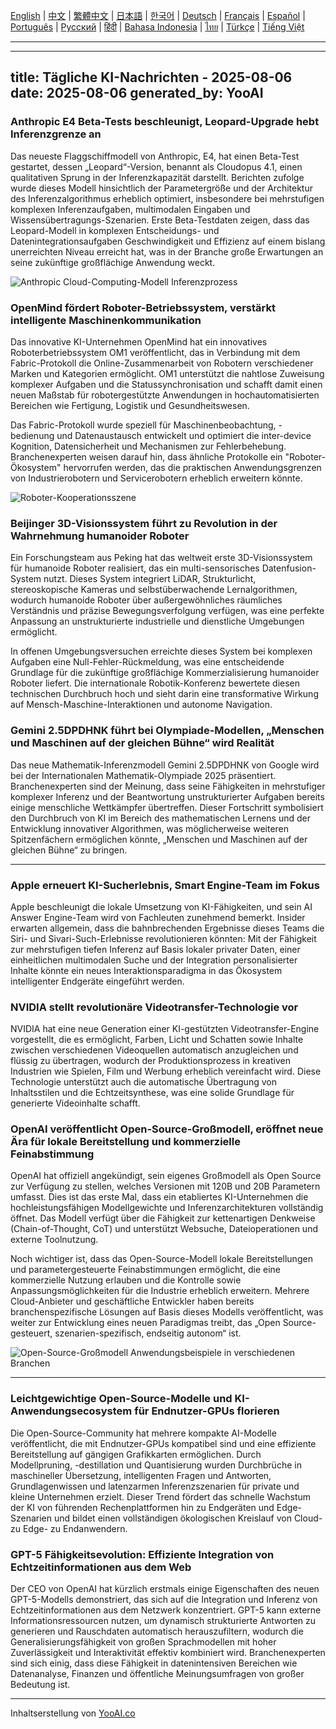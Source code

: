 [English](./en.md) | [中文](./zh.md) | [繁體中文](./zh-TW.md) | [日本語](./ja.md) | [한국어](./ko.md) | [Deutsch](./de.md) | [Français](./fr.md) | [Español](./es.md) | [Português](./pt.md) | [Русский](./ru.md) | [हिंदी](./hi.md) | [Bahasa Indonesia](./id.md) | [ไทย](./th.md) | [Türkçe](./tr.md) | [Tiếng Việt](./vi.md)

---

---
title: Tägliche KI-Nachrichten - 2025-08-06
date: 2025-08-06
generated_by: YooAI
---

### Anthropic E4 Beta-Tests beschleunigt, Leopard-Upgrade hebt Inferenzgrenze an

Das neueste Flaggschiffmodell von Anthropic, E4, hat einen Beta-Test gestartet, dessen „Leopard“-Version, benannt als Cloudopus 4.1, einen qualitativen Sprung in der Inferenzkapazität darstellt. Berichten zufolge wurde dieses Modell hinsichtlich der Parametergröße und der Architektur des Inferenzalgorithmus erheblich optimiert, insbesondere bei mehrstufigen komplexen Inferenzaufgaben, multimodalen Eingaben und Wissensübertragungs-Szenarien. Erste Beta-Testdaten zeigen, dass das Leopard-Modell in komplexen Entscheidungs- und Datenintegrationsaufgaben Geschwindigkeit und Effizienz auf einem bislang unerreichten Niveau erreicht hat, was in der Branche große Erwartungen an seine zukünftige großflächige Anwendung weckt.

![Anthropic Cloud-Computing-Modell Inferenzprozess](https://images.unsplash.com/photo-1542834369-f10ebf06d3cb?auto=format&fit=crop&w=1000&q=80)

### OpenMind fördert Roboter-Betriebssystem, verstärkt intelligente Maschinenkommunikation

Das innovative KI-Unternehmen OpenMind hat ein innovatives Roboterbetriebssystem OM1 veröffentlicht, das in Verbindung mit dem Fabric-Protokoll die Online-Zusammenarbeit von Robotern verschiedener Marken und Kategorien ermöglicht. OM1 unterstützt die nahtlose Zuweisung komplexer Aufgaben und die Statussynchronisation und schafft damit einen neuen Maßstab für robotergestützte Anwendungen in hochautomatisierten Bereichen wie Fertigung, Logistik und Gesundheitswesen.

Das Fabric-Protokoll wurde speziell für Maschinenbeobachtung, -bedienung und Datenaustausch entwickelt und optimiert die inter-device Kognition, Datensicherheit und Mechanismen zur Fehlerbehebung. Branchenexperten weisen darauf hin, dass ähnliche Protokolle ein "Roboter-Ökosystem" hervorrufen werden, das die praktischen Anwendungsgrenzen von Industrierobotern und Servicerobotern erheblich erweitern könnte.

![Roboter-Kooperationsszene](https://images.unsplash.com/photo-1506744038136-46273834b3fb?auto=format&fit=crop&w=1000&q=80)

### Beijinger 3D-Visionssystem führt zu Revolution in der Wahrnehmung humanoider Roboter

Ein Forschungsteam aus Peking hat das weltweit erste 3D-Visionssystem für humanoide Roboter realisiert, das ein multi-sensorisches Datenfusion-System nutzt. Dieses System integriert LiDAR, Strukturlicht, stereoskopische Kameras und selbstüberwachende Lernalgorithmen, wodurch humanoide Roboter über außergewöhnliches räumliches Verständnis und präzise Bewegungsverfolgung verfügen, was eine perfekte Anpassung an unstrukturierte industrielle und dienstliche Umgebungen ermöglicht.

In offenen Umgebungsversuchen erreichte dieses System bei komplexen Aufgaben eine Null-Fehler-Rückmeldung, was eine entscheidende Grundlage für die zukünftige großflächige Kommerzialisierung humanoider Roboter liefert. Die internationale Robotik-Konferenz bewertete diesen technischen Durchbruch hoch und sieht darin eine transformative Wirkung auf Mensch-Maschine-Interaktionen und autonome Navigation.

### Gemini 2.5DPDHNK führt bei Olympiade-Modellen, „Menschen und Maschinen auf der gleichen Bühne“ wird Realität

Das neue Mathematik-Inferenzmodell Gemini 2.5DPDHNK von Google wird bei der Internationalen Mathematik-Olympiade 2025 präsentiert. Branchenexperten sind der Meinung, dass seine Fähigkeiten in mehrstufiger komplexer Inferenz und der Beantwortung unstrukturierter Aufgaben bereits einige menschliche Wettkämpfer übertreffen. Dieser Fortschritt symbolisiert den Durchbruch von KI im Bereich des mathematischen Lernens und der Entwicklung innovativer Algorithmen, was möglicherweise weiteren Spitzenfächern ermöglichen könnte, „Menschen und Maschinen auf der gleichen Bühne“ zu bringen.

---

### Apple erneuert KI-Sucherlebnis, Smart Engine-Team im Fokus

Apple beschleunigt die lokale Umsetzung von KI-Fähigkeiten, und sein AI Answer Engine-Team wird von Fachleuten zunehmend bemerkt. Insider erwarten allgemein, dass die bahnbrechenden Ergebnisse dieses Teams die Siri- und Sivari-Such-Erlebnisse revolutionieren könnten: Mit der Fähigkeit zur mehrstufigen tiefen Inferenz auf Basis lokaler privater Daten, einer einheitlichen multimodalen Suche und der Integration personalisierter Inhalte könnte ein neues Interaktionsparadigma in das Ökosystem intelligenter Endgeräte eingeführt werden.

### NVIDIA stellt revolutionäre Videotransfer-Technologie vor

NVIDIA hat eine neue Generation einer KI-gestützten Videotransfer-Engine vorgestellt, die es ermöglicht, Farben, Licht und Schatten sowie Inhalte zwischen verschiedenen Videoquellen automatisch anzugleichen und flüssig zu übertragen, wodurch der Produktionsprozess in kreativen Industrien wie Spielen, Film und Werbung erheblich vereinfacht wird. Diese Technologie unterstützt auch die automatische Übertragung von Inhaltsstilen und die Echtzeitsynthese, was eine solide Grundlage für generierte Videoinhalte schafft.

### OpenAI veröffentlicht Open-Source-Großmodell, eröffnet neue Ära für lokale Bereitstellung und kommerzielle Feinabstimmung

OpenAI hat offiziell angekündigt, sein eigenes Großmodell als Open Source zur Verfügung zu stellen, welches Versionen mit 120B und 20B Parametern umfasst. Dies ist das erste Mal, dass ein etabliertes KI-Unternehmen die hochleistungsfähigen Modellgewichte und Inferenzarchitekturen vollständig öffnet. Das Modell verfügt über die Fähigkeit zur kettenartigen Denkweise (Chain-of-Thought, CoT) und unterstützt Websuche, Dateioperationen und externe Toolnutzung.

Noch wichtiger ist, dass das Open-Source-Modell lokale Bereitstellungen und parametergesteuerte Feinabstimmungen ermöglicht, die eine kommerzielle Nutzung erlauben und die Kontrolle sowie Anpassungsmöglichkeiten für die Industrie erheblich erweitern. Mehrere Cloud-Anbieter und geschäftliche Entwickler haben bereits branchenspezifische Lösungen auf Basis dieses Modells veröffentlicht, was weiter zur Entwicklung eines neuen Paradigmas treibt, das „Open Source-gesteuert, szenarien-spezifisch, endseitig autonom“ ist.

![Open-Source-Großmodell Anwendungsbeispiele in verschiedenen Branchen](https://images.unsplash.com/photo-1470770841072-f978cf4d019e?auto=format&fit=crop&w=1000&q=80)

---

### Leichtgewichtige Open-Source-Modelle und KI-Anwendungsecosystem für Endnutzer-GPUs florieren

Die Open-Source-Community hat mehrere kompakte AI-Modelle veröffentlicht, die mit Endnutzer-GPUs kompatibel sind und eine effiziente Bereitstellung auf gängigen Grafikkarten ermöglichen. Durch Modellpruning, -destillation und Quantisierung wurden Durchbrüche in maschineller Übersetzung, intelligenten Fragen und Antworten, Grundlagenwissen und latenzarmen Inferenzszenarien für private und kleine Unternehmen erzielt. Dieser Trend fördert das schnelle Wachstum der KI von führenden Rechenplattformen hin zu Endgeräten und Edge-Szenarien und bildet einen vollständigen ökologischen Kreislauf von Cloud- zu Edge- zu Endanwendern.

### GPT-5 Fähigkeitsevolution: Effiziente Integration von Echtzeitinformationen aus dem Web

Der CEO von OpenAI hat kürzlich erstmals einige Eigenschaften des neuen GPT-5-Modells demonstriert, das sich auf die Integration und Inferenz von Echtzeitinformationen aus dem Netzwerk konzentriert. GPT-5 kann externe Informationsressourcen nutzen, um dynamisch strukturierte Antworten zu generieren und Rauschdaten automatisch herauszufiltern, wodurch die Generalisierungsfähigkeit von großen Sprachmodellen mit hoher Zuverlässigkeit und Interaktivität effektiv kombiniert wird. Branchenexperten sind sich einig, dass diese Fähigkeit in datenintensiven Bereichen wie Datenanalyse, Finanzen und öffentliche Meinungsumfragen von großer Bedeutung ist.

---

Inhaltserstellung von [YooAI.co](https://yooai.co/)